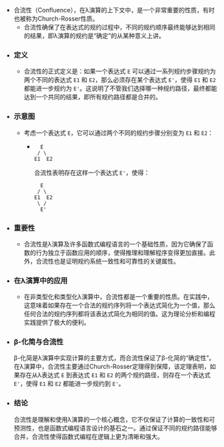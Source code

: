 - 合流性（Confluence），在λ演算的上下文中，是一个非常重要的性质，有时也被称为Church-Rosser性质。
	- 合流性确保了在表达式的规约过程中，不同的规约顺序最终能够达到相同的结果，即λ演算的规约是“确定”的从某种意义上讲。
- ### 定义
	- 合流性的正式定义是：如果一个表达式 `E` 可以通过一系列规约步骤规约为两个不同的表达式 `E1` 和 `E2`，那么必须存在某个表达式 `E'`，使得 `E1` 和 `E2` 都能进一步规约为 `E'`。这说明了不管我们选择哪一种规约路径，最终都能达到一个共同的结果，即所有规约路径都是合并的。
- ### 示意图
	- 考虑一个表达式 `E`，它可以通过两个不同的规约步骤分别变为 `E1` 和 `E2`：
		- ```
		    E
		   / \
		  E1  E2
		  ```
		  合流性表明存在这样一个表达式 `E'`，使得：
		  ```
		    E
		   / \
		  E1  E2
		   \ /
		    E'
		  ```
- ### 重要性
	- 合流性是λ演算及许多函数式编程语言的一个基础性质，因为它确保了函数的行为独立于函数应用的顺序，使得推理和理解程序变得更加直接。此外，合流性也是证明规约系统一致性和可靠性的关键属性。
- ### 在λ演算中的应用
	- 在非类型化和类型化λ演算中，合流性都是一个重要的性质。在实践中，这意味着如果存在一个合法的规约序列将一个表达式简化为一个值，那么任何合法的规约序列都将该表达式简化为相同的值。这为理论分析和编程实践提供了极大的便利。
- ### β-化简与合流性
  β-化简是λ演算中实现计算的主要方式，而合流性保证了β-化简的“确定性”。在λ演算中，合流性主要通过Church-Rosser定理得到保障，该定理表明，如果存在从λ表达式 `E` 到表达式 `E1` 和 `E2` 的两个规约路径，则存在一个表达式 `E'`，使得 `E1` 和 `E2` 都能进一步规约到 `E'`。
- ### 结论
  合流性是理解和使用λ演算的一个核心概念，它不仅保证了计算的一致性和可预测性，也是函数式编程语言设计的基石之一。通过保证不同的规约路径能够合并，合流性使得函数式编程在逻辑上更为清晰和强大。